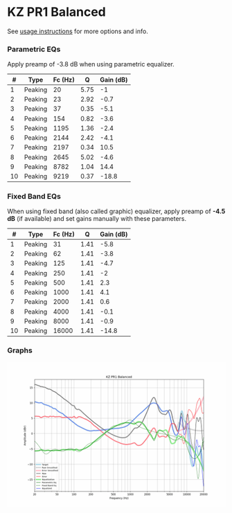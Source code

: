 # KZ PR1 Balanced
See [usage instructions](https://github.com/jaakkopasanen/AutoEq#usage) for more options and info.

### Parametric EQs
Apply preamp of -3.8 dB when using parametric equalizer.

|   # | Type    |   Fc (Hz) |    Q |   Gain (dB) |
|-----|---------|-----------|------|-------------|
|   1 | Peaking |        20 | 5.75 |        -1   |
|   2 | Peaking |        23 | 2.92 |        -0.7 |
|   3 | Peaking |        37 | 0.35 |        -5.1 |
|   4 | Peaking |       154 | 0.82 |        -3.6 |
|   5 | Peaking |      1195 | 1.36 |        -2.4 |
|   6 | Peaking |      2144 | 2.42 |        -4.1 |
|   7 | Peaking |      2197 | 0.34 |        10.5 |
|   8 | Peaking |      2645 | 5.02 |        -4.6 |
|   9 | Peaking |      8782 | 1.04 |        14.4 |
|  10 | Peaking |      9219 | 0.37 |       -18.8 |

### Fixed Band EQs
When using fixed band (also called graphic) equalizer, apply preamp of **-4.5 dB** (if available) and set gains manually with these parameters.

|   # | Type    |   Fc (Hz) |    Q |   Gain (dB) |
|-----|---------|-----------|------|-------------|
|   1 | Peaking |        31 | 1.41 |        -5.8 |
|   2 | Peaking |        62 | 1.41 |        -3.8 |
|   3 | Peaking |       125 | 1.41 |        -4.7 |
|   4 | Peaking |       250 | 1.41 |        -2   |
|   5 | Peaking |       500 | 1.41 |         2.3 |
|   6 | Peaking |      1000 | 1.41 |         4.1 |
|   7 | Peaking |      2000 | 1.41 |         0.6 |
|   8 | Peaking |      4000 | 1.41 |        -0.1 |
|   9 | Peaking |      8000 | 1.41 |        -0.9 |
|  10 | Peaking |     16000 | 1.41 |       -14.8 |

### Graphs
![](./KZ%20PR1%20Balanced.png)
